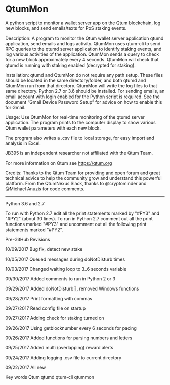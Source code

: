 # QtumMon
A python script to monitor a wallet server app on the Qtum blockchain, log new blocks, and send emails/texts for PoS staking events.

Description:
A program to monitor the Qtum wallet server application qtumd application, send emails and logs activity. QtumMon uses qtum-cli to send RPC queries to the qtumd server application to identify staking events, and log various activities of the application. QtumMon sends a query to check for a new block approximately every 4 seconds. QtumMon will check that qtumd is running with staking enabled (decrypted for staking).

Installation:
qtumd and QtumMon do not require any path setup. These files should be located in the same directory/folder, and both qtumd and QtumMon run from that directory. QtumMon will write the log files to that same directory. Python 2.7 or 3.6 should be installed.  For sending emails, an email account with login enabled for the Python script is required. See the document “Gmail Device Password Setup” for advice on how to enable this for Gmail.

Usage:
Use QtumMon for real-time monitoring of the qtumd server application. The program prints to the computer display to show various Qtum wallet parameters with each new block.

The program also writes a .csv file to local storage, for easy import and analysis in Excel.

JB395 is an independent researcher not affiliated with the Qtum Team.

For more information on Qtum see https://qtum.org

Credits:
Thanks to the Qtum Team for providing and open forum and great technical advice
to help the community grow and understand this powerful platform. From the QtumNexus Slack, thanks to @cryptominder and @Michael Anuzis for code comments.

--------------------------------------------

Python 3.6 and 2.7

To run with Python 2.7 edit all the print statements marked by "#PY3" and "#PY2"
(about 30 lines). To run in Python 2.7 comment out all the print functions
marked "#PY3" and uncomment out all the following print statements marked "#PY2".

Pre-GitHub Revisions

10/09/2017 Bug fix, detect new stake

10/05/2017 Queued messages during doNotDisturb times

10/03/2017 Changed waiting loop to 3..6 seconds variable

09/30/2017 Added comments to run in Python 2 or 3

09/29/2017 Added doNotDisturb[], removed Windows functions

09/28/2017 Print formatting with commas

09/27/2017 Read config file on startup

09/27/2017 Adding check for staking turned on

09/26/2017 Using getblocknumber every 6 seconds for pacing

09/26/2017 Added functions for parsing numbers and letters

09/25/2017 Added multi (overlapping) reward alerts

09/24/2017 Adding logging .csv file to current directory

09/22/2017 All new


Key words
Qtum qtumd qtum-cli qtummon

